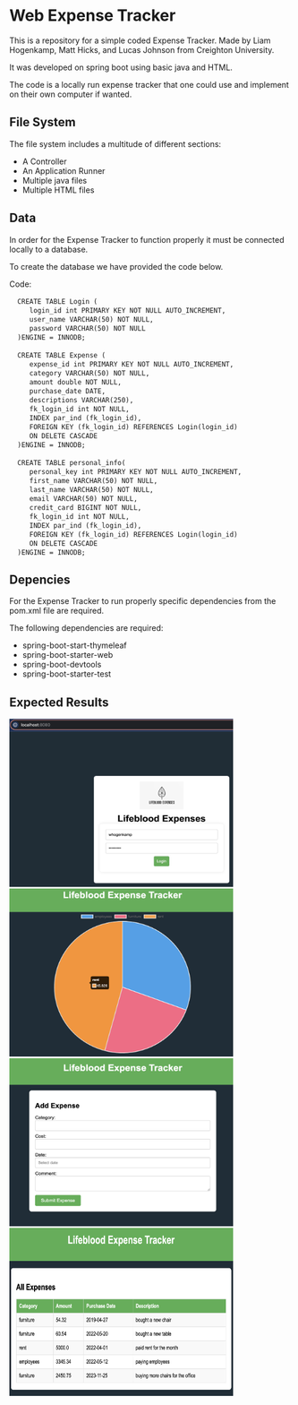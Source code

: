 # Web Expense Tracker

This is a repository for a simple coded Expense Tracker. Made by Liam Hogenkamp, Matt Hicks, and Lucas Johnson from Creighton University.

It was developed on spring boot using basic java and HTML.

The code is a locally run expense tracker that one could use and implement on their own computer if wanted.

## File System
The file system includes a multitude of different sections: 
* A Controller
* An Application Runner
* Multiple java files
* Multiple HTML files

## Data
In order for the Expense Tracker to function properly it must be connected locally to a database.

To create the database we have provided the code below.

Code:

```
  CREATE TABLE Login (
     login_id int PRIMARY KEY NOT NULL AUTO_INCREMENT,
     user_name VARCHAR(50) NOT NULL,
     password VARCHAR(50) NOT NULL
  )ENGINE = INNODB;

  CREATE TABLE Expense (
     expense_id int PRIMARY KEY NOT NULL AUTO_INCREMENT,
     category VARCHAR(50) NOT NULL,
     amount double NOT NULL,
     purchase_date DATE,
     descriptions VARCHAR(250),
     fk_login_id int NOT NULL,
     INDEX par_ind (fk_login_id),
     FOREIGN KEY (fk_login_id) REFERENCES Login(login_id)
     ON DELETE CASCADE
  )ENGINE = INNODB;

  CREATE TABLE personal_info(
     personal_key int PRIMARY KEY NOT NULL AUTO_INCREMENT,
     first_name VARCHAR(50) NOT NULL,
     last_name VARCHAR(50) NOT NULL,
     email VARCHAR(50) NOT NULL,
     credit_card BIGINT NOT NULL,
     fk_login_id int NOT NULL,
     INDEX par_ind (fk_login_id),
     FOREIGN KEY (fk_login_id) REFERENCES Login(login_id)
     ON DELETE CASCADE
  )ENGINE = INNODB;
```

## Depencies
For the Expense Tracker to run properly specific dependencies from the pom.xml file are required.

The following dependencies are required:
* spring-boot-start-thymeleaf
* spring-boot-starter-web
* spring-boot-devtools
* spring-boot-starter-test

## Expected Results

<img src="./src/main/resources/static/Images/readmeImageOne.jpeg" alt="Local Image" width="400" height="300">
<img src="./src/main/resources/static/Images/readmeImageTwo.jpeg" alt="Local Image" width="400" height="300">
<img src="./src/main/resources/static/Images/readmeImageThree.jpeg" alt="Local Image" width="400" height="300">
<img src="./src/main/resources/static/Images/readmeImageFour.jpeg" alt="Local Image" width="400" height="300">




